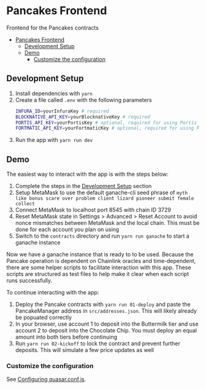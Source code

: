 # Pancakes Frontend

Frontend for the Pancakes contracts

- [Pancakes Frontend](#pancakes-frontend)
  - [Development Setup](#development-setup)
  - [Demo](#demo)
    - [Customize the configuration](#customize-the-configuration)

## Development Setup

1. Install dependencies with `yarn`
2. Create a file called `.env` with the following parameters
   ```bash
   INFURA_ID=yourInfuraKey # required
   BLOCKNATIVE_API_KEY=yourBlocknativeKey # required
   PORTIS_API_KEY=yourPortisKey # optional, required for using Portis
   FORTMATIC_API_KEY=yourFortmaticKey # optional, required for using Fortmatic
   ```
3. Run the app with `yarn run dev`

## Demo

The easiest way to interact with the app is with the steps below:

1. Complete the steps in the [Development Setup](#development-setup) section
2. Setup MetaMask to use the default ganache-cli seed phrase of `myth like bonus scare over problem client lizard pioneer submit female collect`
3. Connect MetaMask to localhost port 8545 with chain ID 3729
4. Reset MetaMask state in Settings > Advanced > Reset Account to avoid nonce mismatches between MetaMask and the local chain. This must be done for each account you plan on using
5. Switch to the `contracts` directory and run `yarn run ganache` to start a ganache instance

Now we have a ganache instance that is ready to to be used. Because the Pancake operation is
dependent on Chainlink oracles and time-dependent, there are some helper scripts to facilitate
interaction with this app. These scripts are structured as test files to help make it clear when
each script runs successfully.

To continue interacting with the app:

1. Deploy the Pancake contracts with `yarn run 01-deploy` and paste the PancakeManager address in `src/addresses.json`. This will likely already be popuated correctly
2. In your browser, use account 1 to deposit into the Buttermilk tier and use account 2 to deposit into the Chocolate Chip. You must deploy an equal amount into both tiers before continuing
3. Run `yarn run 02-kickoff` to lock the contract and prevent further deposits. This will simulate a few price updates as well

### Customize the configuration

See [Configuring quasar.conf.js](https://quasar.dev/quasar-cli/quasar-conf-js).
